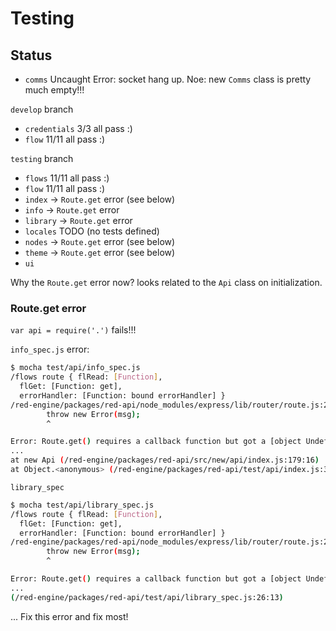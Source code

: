 # Testing

## Status

- `comms` Uncaught Error: socket hang up. Noe: new `Comms` class is pretty much empty!!!

`develop` branch

- `credentials` 3/3 all pass :)
- `flow` 11/11 all pass :)

`testing` branch

- `flows` 11/11 all pass :)
- `flow` 11/11 all pass :)
- `index` -> `Route.get` error (see below)
- `info` -> `Route.get` error
- `library` -> `Route.get` error
- `locales` TODO (no tests defined)
- `nodes` -> `Route.get` error (see below)
- `theme` -> `Route.get` error (see below)
- `ui`

Why the `Route.get` error now? looks related to the `Api` class on initialization.

### Route.get error

`var api = require('.')` fails!!!

`info_spec.js` error:

```bash
$ mocha test/api/info_spec.js
/flows route { flRead: [Function],
  flGet: [Function: get],
  errorHandler: [Function: bound errorHandler] }
/red-engine/packages/red-api/node_modules/express/lib/router/route.js:202
        throw new Error(msg);
        ^

Error: Route.get() requires a callback function but got a [object Undefined]
...
at new Api (/red-engine/packages/red-api/src/new/api/index.js:179:16)
at Object.<anonymous> (/red-engine/packages/red-api/test/api/index.js:31:13)
```

`library_spec`

```bash
$ mocha test/api/library_spec.js
/flows route { flRead: [Function],
  flGet: [Function: get],
  errorHandler: [Function: bound errorHandler] }
/red-engine/packages/red-api/node_modules/express/lib/router/route.js:202
        throw new Error(msg);
        ^

Error: Route.get() requires a callback function but got a [object Undefined]
...
(/red-engine/packages/red-api/test/api/library_spec.js:26:13)
```

... Fix this error and fix most!
